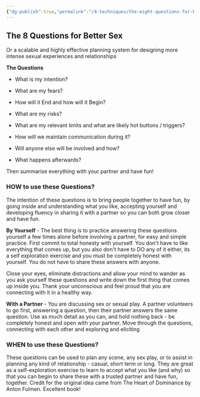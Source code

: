 ```yaml
---
{"dg-publish":true,"permalink":"/4-techniques/the-eight-questions-for-better-sex/"}
---
```



## The 8 Questions for Better Sex

Or a scalable and highly effective planning system for designing more intense sexual experiences and relationships

**The Questions**

- What is my intention?

- What are my fears?

- How will it End and how will it Begin?

- What are my risks?

- What are my relevant limits and what are likely hot buttons / triggers?

- How will we maintain communication during it?

- Will anyone else will be involved and how?

- What happens afterwards?

Then summarise everything with your partner and have fun!

### HOW to use these Questions?

The intention of these questions is to bring people together to have fun, by going inside and understanding what you like, accepting yourself and developing fluency in sharing it with a partner so you can both grow closer and have fun.

**By Yourself** - The best thing is to practice answering these questions yourself a few times alone before involving a partner, for easy and simple practice. First commit to total honesty with yourself. You don't have to like everything that comes up, but you also don't have to DO any of it either, its a self exploration exercise and you must be completely honest with yourself. You do not have to share these answers with anyone.

Close your eyes, eliminate distractions and allow your mind to wander as you ask yourself these questions and write down the first thing that comes up inside you. Thank your unconscious and feel proud that you are connecting with it in a healthy way. 

**With a Partner** - You are discussing sex or sexual play. A partner volunteers to go first, answering a question, then their partner answers the same question. Use as much detail as you can, and hold nothing back - be completely honest and open with your partner. Move through the questions, connecting with each other and exploring and eliciting

### WHEN to use these Questions?

These questions can be used to plan any scene, any sex play, or to assist in planning any kind of relationship - casual, short term or long. They are great as a self-exploration exercise to learn to accept what you like (and why) so that you can begin to share these with a trusted partner and have fun, together. Credit for the original idea came from The Heart of Dominance by Anton Fulmen. Excellent book!